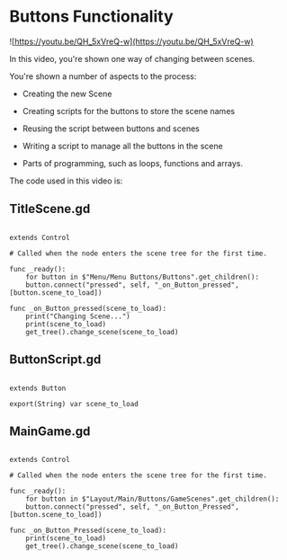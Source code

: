 
# Buttons Functionality


![https://youtu.be/QH_5xVreQ-w](https://youtu.be/QH_5xVreQ-w)

  

In this video, you're shown one way of changing between scenes.


You're shown a number of aspects to the process:
  

- Creating the new Scene

- Creating scripts for the buttons to store the scene names

- Reusing the script between buttons and scenes

- Writing a script to manage all the buttons in the scene

- Parts of programming, such as loops, functions and arrays.

  

The code used in this video is:


## TitleScene.gd

```gdscript

extends Control

# Called when the node enters the scene tree for the first time.

func _ready():
	for button in $"Menu/Menu Buttons/Buttons".get_children():
	button.connect("pressed", self, "_on_Button_pressed", [button.scene_to_load])

func _on_Button_pressed(scene_to_load):
	print("Changing Scene...")
	print(scene_to_load)
	get_tree().change_scene(scene_to_load)

```

## ButtonScript.gd

```gdscript

extends Button

export(String) var scene_to_load

```

## MainGame.gd

```gdscript

extends Control

# Called when the node enters the scene tree for the first time.

func _ready():
	for button in $"Layout/Main/Buttons/GameScenes".get_children():
	button.connect("pressed", self, "_on_Button_Pressed", [button.scene_to_load])

func _on_Button_Pressed(scene_to_load):
	print(scene_to_load)
	get_tree().change_scene(scene_to_load)
```

  